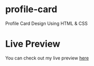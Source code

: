 # profile-card
Profile Card Design Using HTML &amp; CSS
# Live Preview
You can check out my live preview [here](https://optimistic-morse-8a1495.netlify.app/)
